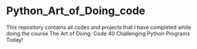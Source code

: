 # Python_Art_of_Doing_code
This repository contains all codes and projects that I have completed while doing the course The Art of Doing: Code 40 Challenging Python Programs Today! 
